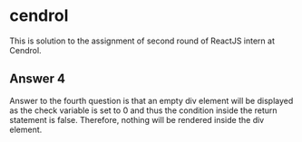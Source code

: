 # cendrol
This is solution to the assignment of second round of ReactJS intern at Cendrol.

## Answer 4
Answer to the fourth question is that an empty div element will be displayed as the check variable is set to 0 and thus the condition inside the return statement is false. Therefore, nothing will be rendered inside the div element.
